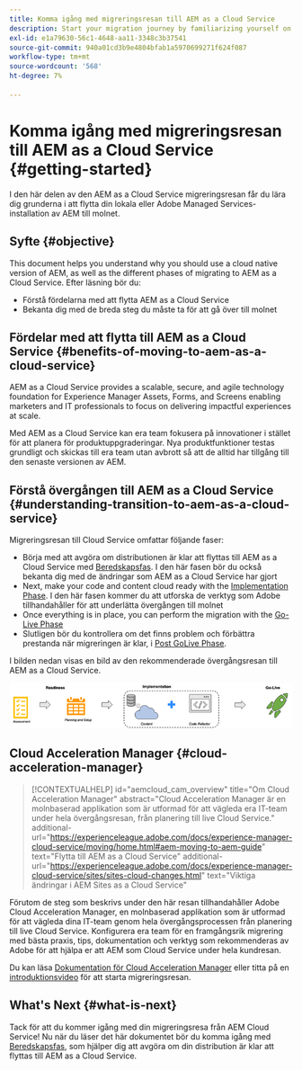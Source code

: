 ```yaml
---
title: Komma igång med migreringsresan till AEM as a Cloud Service
description: Start your migration journey by familiarizing yourself on the basics of moving to AEM as a Cloud Service
exl-id: e1a79630-56c1-4648-aa11-3348c3b37541
source-git-commit: 940a01cd3b9e4804bfab1a5970699271f624f087
workflow-type: tm+mt
source-wordcount: '568'
ht-degree: 7%

---
```


# Komma igång med migreringsresan till AEM as a Cloud Service {#getting-started}

I den här delen av den AEM as a Cloud Service migreringsresan får du lära dig grunderna i att flytta din lokala eller Adobe Managed Services-installation av AEM till molnet.

## Syfte {#objective}

This document helps you understand why you should use a cloud native version of AEM, as well as the different phases of migrating to AEM as a Cloud Service. Efter läsning bör du:

* Förstå fördelarna med att flytta AEM as a Cloud Service
* Bekanta dig med de breda steg du måste ta för att gå över till molnet

## Fördelar med att flytta till AEM as a Cloud Service {#benefits-of-moving-to-aem-as-a-cloud-service}

AEM as a Cloud Service provides a scalable, secure, and agile technology foundation for Experience Manager Assets, Forms, and Screens enabling marketers and IT professionals to focus on delivering impactful experiences at scale.

Med AEM as a Cloud Service kan era team fokusera på innovationer i stället för att planera för produktuppgraderingar. Nya produktfunktioner testas grundligt och skickas till era team utan avbrott så att de alltid har tillgång till den senaste versionen av AEM.

## Förstå övergången till AEM as a Cloud Service {#understanding-transition-to-aem-as-a-cloud-service}

Migreringsresan till Cloud Service omfattar följande faser:

* Börja med att avgöra om distributionen är klar att flyttas till AEM as a Cloud Service med [Beredskapsfas](/help/journey-migration/readiness.md). I den här fasen bör du också bekanta dig med de ändringar som AEM as a Cloud Service har gjort
* Next, make your code and content cloud ready with the [Implementation Phase](/help/journey-migration/implementation.md). I den här fasen kommer du att utforska de verktyg som Adobe tillhandahåller för att underlätta övergången till molnet
* Once everything is in place, you can perform the migration with the [Go-Live Phase](/help/journey-migration/go-live.md)
* Slutligen bör du kontrollera om det finns problem och förbättra prestanda när migreringen är klar, i [Post GoLive Phase](/help/journey-migration/post-go-live.md).

I bilden nedan visas en bild av den rekommenderade övergångsresan till AEM as a Cloud Service.

![bild](/help/journey-migration/assets/move-aemcloud-process.png)

## Cloud Acceleration Manager {#cloud-acceleration-manager}

>[!CONTEXTUALHELP]
>id="aemcloud_cam_overview"
>title="Om Cloud Acceleration Manager"
>abstract="Cloud Acceleration Manager är en molnbaserad applikation som är utformad för att vägleda era IT-team under hela övergångsresan, från planering till live Cloud Service."
>additional-url="https://experienceleague.adobe.com/docs/experience-manager-cloud-service/moving/home.html#aem-moving-to-aem-guide" text="Flytta till AEM as a Cloud Service"
>additional-url="https://experienceleague.adobe.com/docs/experience-manager-cloud-service/sites/sites-cloud-changes.html" text="Viktiga ändringar i AEM Sites as a Cloud Service"

Förutom de steg som beskrivs under den här resan tillhandahåller Adobe Cloud Acceleration Manager, en molnbaserad applikation som är utformad för att vägleda dina IT-team genom hela övergångsprocessen från planering till live Cloud Service. Konfigurera era team för en framgångsrik migrering med bästa praxis, tips, dokumentation och verktyg som rekommenderas av Adobe för att hjälpa er att AEM som Cloud Service under hela kundresan.

Du kan läsa [Dokumentation för Cloud Acceleration Manager](/help/journey-migration/cloud-acceleration-manager/using-cam/getting-started-cam.md) eller titta på en [introduktionsvideo](https://experienceleague.adobe.com/?launch=ExperienceManager-A-1-2021.1.migration&amp;recommended=ExperienceManager-A-1-2021.1.migration&amp;lang=en#dashboard/learning) för att starta migreringsresan.

## What&#39;s Next {#what-is-next}

Tack för att du kommer igång med din migreringsresa från AEM Cloud Service! Nu när du läser det här dokumentet bör du komma igång med [Beredskapsfas](/help/journey-migration/readiness.md), som hjälper dig att avgöra om din distribution är klar att flyttas till AEM as a Cloud Service.
